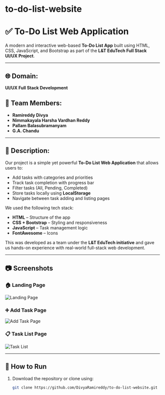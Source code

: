 # to-do-list-website
# ✅ To-Do List Web Application

A modern and interactive web-based **To-Do List App** built using HTML, CSS, JavaScript, and Bootstrap as part of the **L&T EduTech Full Stack UI/UX Project**.

---

## 🌐 Domain:
**UI/UX Full Stack Development**

## 👥 Team Members:
- **Ramireddy Divya**
- **Nimmakayala Harsha Vardhan Reddy**
- **Pallam Balasubramanyam**
- **G.A. Chandu**

---

## 📝 Description:

Our project is a simple yet powerful **To-Do List Web Application** that allows users to:
- Add tasks with categories and priorities
- Track task completion with progress bar
- Filter tasks (All, Pending, Completed)
- Store tasks locally using **LocalStorage**
- Navigate between task adding and listing pages

We used the following tech stack:
- **HTML** – Structure of the app
- **CSS + Bootstrap** – Styling and responsiveness
- **JavaScript** – Task management logic
- **FontAwesome** – Icons

This was developed as a team under the **L&T EduTech initiative** and gave us hands-on experience with real-world full-stack web development.

---

## 📷 Screenshots

### 🏠 Landing Page
![Landing Page]()

### ➕ Add Task Page
![Add Task Page]()

### 📋 Task List Page
![Task List]()

---

## 🚀 How to Run

1. Download the repository or clone using:
   ```bash
   git clone https://github.com/DivyaRamireddy/to-do-list-website.git
